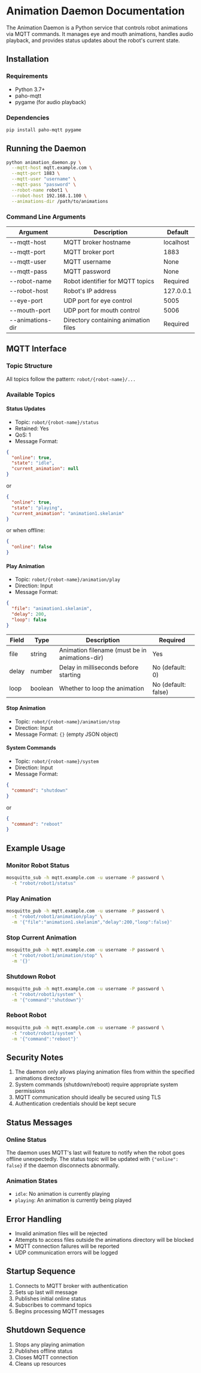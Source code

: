 # Animation Daemon Documentation

The Animation Daemon is a Python service that controls robot animations via MQTT commands. It manages eye and mouth animations, handles audio playback, and provides status updates about the robot's current state.

## Installation

### Requirements

- Python 3.7+
- paho-mqtt
- pygame (for audio playback)

### Dependencies

```bash
pip install paho-mqtt pygame
```

## Running the Daemon

```bash
python animation_daemon.py \
  --mqtt-host mqtt.example.com \
  --mqtt-port 1883 \
  --mqtt-user "username" \
  --mqtt-pass "password" \
  --robot-name robot1 \
  --robot-host 192.168.1.100 \
  --animations-dir /path/to/animations
```

### Command Line Arguments

| Argument         | Description                          | Default   |
| ---------------- | ------------------------------------ | --------- |
| --mqtt-host      | MQTT broker hostname                 | localhost |
| --mqtt-port      | MQTT broker port                     | 1883      |
| --mqtt-user      | MQTT username                        | None      |
| --mqtt-pass      | MQTT password                        | None      |
| --robot-name     | Robot identifier for MQTT topics     | Required  |
| --robot-host     | Robot's IP address                   | 127.0.0.1 |
| --eye-port       | UDP port for eye control             | 5005      |
| --mouth-port     | UDP port for mouth control           | 5006      |
| --animations-dir | Directory containing animation files | Required  |

## MQTT Interface

### Topic Structure

All topics follow the pattern: `robot/{robot-name}/...`

### Available Topics

#### Status Updates

- Topic: `robot/{robot-name}/status`
- Retained: Yes
- QoS: 1
- Message Format:

```json
{
  "online": true,
  "state": "idle",
  "current_animation": null
}
```

or

```json
{
  "online": true,
  "state": "playing",
  "current_animation": "animation1.skelanim"
}
```

or when offline:

```json
{
  "online": false
}
```

#### Play Animation

- Topic: `robot/{robot-name}/animation/play`
- Direction: Input
- Message Format:

```json
{
  "file": "animation1.skelanim",
  "delay": 200,
  "loop": false
}
```

| Field | Type    | Description                                    | Required            |
| ----- | ------- | ---------------------------------------------- | ------------------- |
| file  | string  | Animation filename (must be in animations-dir) | Yes                 |
| delay | number  | Delay in milliseconds before starting          | No (default: 0)     |
| loop  | boolean | Whether to loop the animation                  | No (default: false) |

#### Stop Animation

- Topic: `robot/{robot-name}/animation/stop`
- Direction: Input
- Message Format: `{}` (empty JSON object)

#### System Commands

- Topic: `robot/{robot-name}/system`
- Direction: Input
- Message Format:

```json
{
  "command": "shutdown"
}
```

or

```json
{
  "command": "reboot"
}
```

## Example Usage

### Monitor Robot Status

```bash
mosquitto_sub -h mqtt.example.com -u username -P password \
  -t "robot/robot1/status"
```

### Play Animation

```bash
mosquitto_pub -h mqtt.example.com -u username -P password \
  -t "robot/robot1/animation/play" \
  -m '{"file":"animation1.skelanim","delay":200,"loop":false}'
```

### Stop Current Animation

```bash
mosquitto_pub -h mqtt.example.com -u username -P password \
  -t "robot/robot1/animation/stop" \
  -m '{}'
```

### Shutdown Robot

```bash
mosquitto_pub -h mqtt.example.com -u username -P password \
  -t "robot/robot1/system" \
  -m '{"command":"shutdown"}'
```

### Reboot Robot

```bash
mosquitto_pub -h mqtt.example.com -u username -P password \
  -t "robot/robot1/system" \
  -m '{"command":"reboot"}'
```

## Security Notes

1. The daemon only allows playing animation files from within the specified animations directory
2. System commands (shutdown/reboot) require appropriate system permissions
3. MQTT communication should ideally be secured using TLS
4. Authentication credentials should be kept secure

## Status Messages

### Online Status

The daemon uses MQTT's last will feature to notify when the robot goes offline unexpectedly. The status topic will be updated with `{"online": false}` if the daemon disconnects abnormally.

### Animation States

- `idle`: No animation is currently playing
- `playing`: An animation is currently being played

## Error Handling

- Invalid animation files will be rejected
- Attempts to access files outside the animations directory will be blocked
- MQTT connection failures will be reported
- UDP communication errors will be logged

## Startup Sequence

1. Connects to MQTT broker with authentication
2. Sets up last will message
3. Publishes initial online status
4. Subscribes to command topics
5. Begins processing MQTT messages

## Shutdown Sequence

1. Stops any playing animation
2. Publishes offline status
3. Closes MQTT connection
4. Cleans up resources
